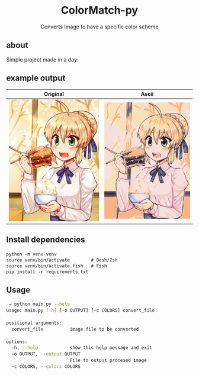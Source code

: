 <h1 align="center">ColorMatch-py</h1>
<p align="center">Converts Image to have a specific color scheme</p>

## about
Simple project made in a day.

## example output

Original             |  Ascii
:-------------------------:|:-------------------------:
![](./assets/example.png)  |  ![](./assets/example-transformed.png)

## Install dependencies
```
python -m venv venv
source venv/bin/activate        # Bash/Zsh
source venv/bin/activate.fish   # Fish
pip install -r requirements.txt
```

## Usage
```bash
 → python main.py --help                                   
usage: main.py [-h] [-o OUTPUT] [-c COLORS] convert_file

positional arguments:
  convert_file          image file to be converted

options:
  -h, --help            show this help message and exit
  -o OUTPUT, --output OUTPUT
                        File to output procesed image
  -c COLORS, --colors COLORS
```
